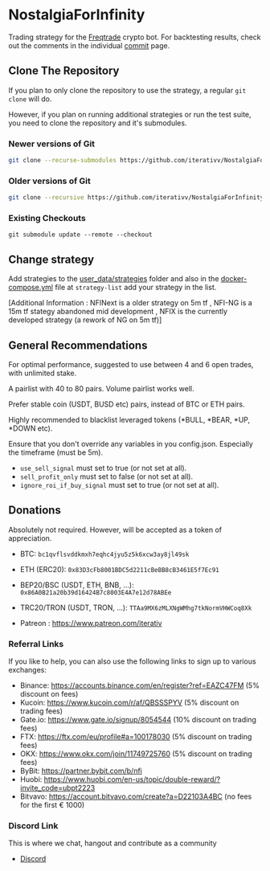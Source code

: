# NostalgiaForInfinity
Trading strategy for the [Freqtrade](https://www.freqtrade.io) crypto bot. For backtesting results, check out the comments in the individual [commit](https://github.com/iterativv/NostalgiaForInfinity/commits/main) page.

## Clone The Repository
If you plan to only clone the repository to use the strategy, a regular ``git clone`` will do.

However, if you plan on running additional strategies or run the test suite, you need to clone
the repository and it's submodules.

### Newer versions of Git

```bash
git clone --recurse-submodules https://github.com/iterativv/NostalgiaForInfinity.git checkout-path
```

### Older versions of Git

```bash
git clone --recursive https://github.com/iterativv/NostalgiaForInfinity.git checkout-path
```

### Existing Checkouts
```
git submodule update --remote --checkout
```


## Change strategy

Add strategies to the [user_data/strategies](user_data/strategies) folder and also in the [docker-compose.yml](docker-compose.yml) file at `strategy-list` add your strategy in the list.

[Additional Information : NFINext is a older strategy on 5m tf , NFI-NG is a 15m tf stategy abandoned mid development , NFIX is the currently developed strategy (a rework of NG on 5m tf)]

## General Recommendations

For optimal performance, suggested to use between 4 and 6 open trades, with unlimited stake.

A pairlist with 40 to 80 pairs. Volume pairlist works well.

Prefer stable coin (USDT, BUSD etc) pairs, instead of BTC or ETH pairs.

Highly recommended to blacklist leveraged tokens (*BULL, *BEAR, *UP, *DOWN etc).

Ensure that you don't override any variables in you config.json. Especially the timeframe (must be 5m).

* `use_sell_signal` must set to true (or not set at all).
* `sell_profit_only` must set to false (or not set at all).
* `ignore_roi_if_buy_signal` must set to true (or not set at all).

## Donations

Absolutely not required. However, will be accepted as a token of appreciation.

* BTC: `bc1qvflsvddkmxh7eqhc4jyu5z5k6xcw3ay8jl49sk`
* ETH (ERC20): `0x83D3cFb8001BDC5d2211cBeBB8cB3461E5f7Ec91`
* BEP20/BSC (USDT, ETH, BNB, ...): `0x86A0B21a20b39d16424B7c8003E4A7e12d78ABEe`
* TRC20/TRON (USDT, TRON, ...): `TTAa9MX6zMLXNgWMhg7tkNormVHWCoq8Xk`

* Patreon : https://www.patreon.com/iterativ

### Referral Links

If you like to help, you can also use the following links to sign up to various exchanges:

* Binance: https://accounts.binance.com/en/register?ref=EAZC47FM (5% discount on fees)
* Kucoin: https://www.kucoin.com/r/af/QBSSSPYV (5% discount on trading fees)
* Gate.io: https://www.gate.io/signup/8054544 (10% discount on trading fees)
* FTX: https://ftx.com/eu/profile#a=100178030 (5% discount on trading fees)
* OKX: https://www.okx.com/join/11749725760 (5% discount on trading fees)
* ByBit: https://partner.bybit.com/b/nfi
* Huobi: https://www.huobi.com/en-us/topic/double-reward/?invite_code=ubpt2223
* Bitvavo: https://account.bitvavo.com/create?a=D22103A4BC (no fees for the first € 1000)

### Discord Link

This is where we chat, hangout and contribute as a community

* [Discord](https://discord.gg/DeAmv3btxQ)
